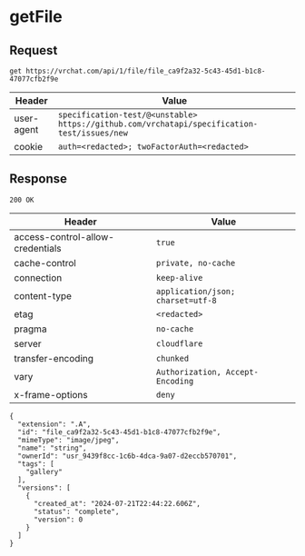 # getFile

## Request
`get https://vrchat.com/api/1/file/file_ca9f2a32-5c43-45d1-b1c8-47077cfb2f9e`

| Header | Value |
| ------ | ----- |
| user-agent | `specification-test/@<unstable> https://github.com/vrchatapi/specification-test/issues/new` |
| cookie | `auth=<redacted>; twoFactorAuth=<redacted>` |


## Response
`200 OK`

| Header | Value |
| ------ | ----- |
| access-control-allow-credentials | `true` |
| cache-control | `private, no-cache` |
| connection | `keep-alive` |
| content-type | `application/json; charset=utf-8` |
| etag | `<redacted>` |
| pragma | `no-cache` |
| server | `cloudflare` |
| transfer-encoding | `chunked` |
| vary | `Authorization, Accept-Encoding` |
| x-frame-options | `deny` |

```jsonc
{
  "extension": ".A",
  "id": "file_ca9f2a32-5c43-45d1-b1c8-47077cfb2f9e",
  "mimeType": "image/jpeg",
  "name": "string",
  "ownerId": "usr_9439f8cc-1c6b-4dca-9a07-d2eccb570701",
  "tags": [
    "gallery"
  ],
  "versions": [
    {
      "created_at": "2024-07-21T22:44:22.606Z",
      "status": "complete",
      "version": 0
    }
  ]
}
```
